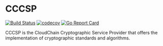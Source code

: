 # CCCSP

[![Build Status](https://travis-ci.org/rkcloudchain/cccsp.svg?branch=master)](https://travis-ci.org/rkcloudchain/cccsp)
[![codecov](https://codecov.io/gh/rkcloudchain/cccsp/branch/master/graph/badge.svg)](https://codecov.io/gh/rkcloudchain/cccsp)
[![Go Report Card](https://goreportcard.com/badge/github.com/rkcloudchain/cccsp)](https://goreportcard.com/report/github.com/rkcloudchain/cccsp)

CCCSP is the CloudChain Cryptographic Service Provider that offers the implementation of cryptographic standards and algorithms.
